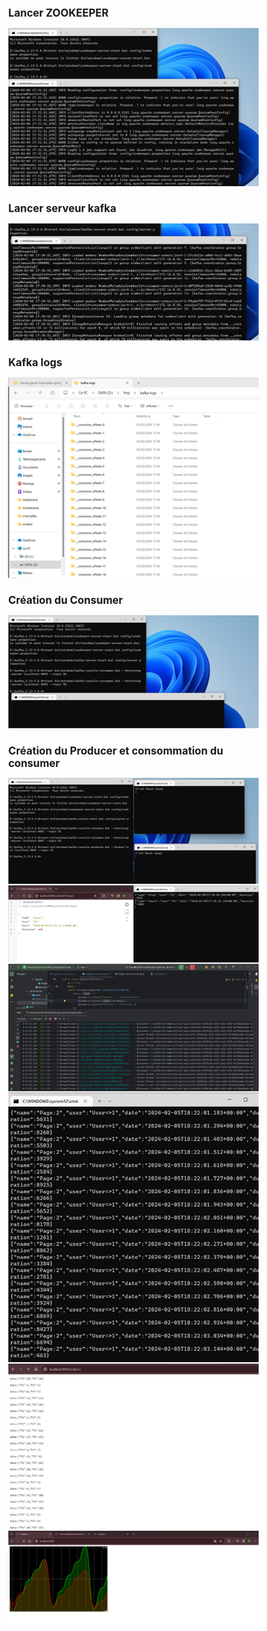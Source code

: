 <h2>Lancer ZOOKEEPER</h2>
<img src="activite6/img.png">

<h2>Lancer serveur kafka</h2>
<img src="activite6/img_1.png">
<h2>Kafka logs</h2>
<img src="activite6/img_2.png">

<h2>Création du Consumer</h2>
<img src="activite6/img_3.png">
<h2>Création du Producer et consommation du consumer</h2>
<img src="activite6/img_4.png">
<img src="activite6/img_5.png">
<img src="activite6/img_6.png">
<img src="activite6/img_8.png">
<img src="activite6/img_7.png">
<img src="activite6/img_9.png">